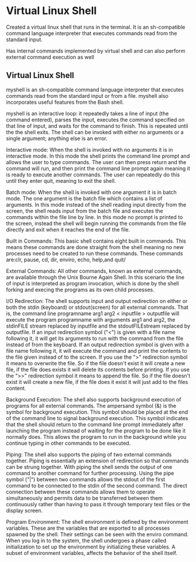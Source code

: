 # Virtual Linux Shell


Created a virtual linux shell that runs in the terminal. It is an sh-compatible command language interpreter that executes commands read from the standard input.

Has internal commands implemented by virtual shell and can also perform external command execution as well

## Virtual Linux Shell

myshell is an sh-compatible command language interpreter that executes commands read from the standard input or from a file. myshell also incorporates useful features from the Bash shell.

myshell is an interactive loop: it repeatedly takes a line of input (the command entered), parses the input, executes the command specified on that line of input, and waits for the command to finish. This is repeated until the the shell exits. The shell can be invoked with either no arguments or a single argument; anything else is an error. 

Interactive mode: When the shell is invoked with no arguments it is in interactive mode. In this mode the shell prints the command line prompt and allows the user to type commands. The user can then press return and the command will run, and then print the command line prompt again meaning it is ready to execute another commands. The user can repeatedly do this until they enter quit, meaning to exit the shell.
 
Batch mode: When the shell is invoked with one argument it is in batch mode. The one argument is the batch file which contains a list of arguments. In this mode instead of the shell reading input directly from the screen, the shell reads input from the batch file and executes the commands within the file line by line. In this mode no prompt is printed to the screen, instead the shell will begin running the commands from the file directly and exit when it reaches the end of the file.
 
Built in Commands: This basic shell contains eight built in commands. This means these commands are done straight from the shell meaning no new processes need to be created to run these commands. These commands are:clr, pause, cd, dir, enviro, echo, help,and quit/

External Commands: 
All other commands, known as external commands, are available through the Unix Bourne Again Shell. In this scenario the line of input is interpreted as program invocation, which is done by the shell forking and execing the programs as its own child processes. 

I/O Redirection:
The shell supports input and output redirection on either or both the stdin (keyboard) or stdout(screen) for all external commands. That is, the command line programname arg1 arg2 < inputfile > outputfile will execute the program programname with arguments arg1 and arg2, the stdinFILE stream replaced by inputfile and the stdoutFILEstream replaced by outputfile. If an input redirection symbol ("<") is given with a file name following it, it will get its arguments to run with the command from the file instead of from the keyboard. If an output redirection symbol is given with a file name following it, it will execute the command and print the contents to the file given instead of to the screen. If you use the ">" redirection symbol it means to overwrite the file. So if the file doesn't exist it will create a new file, if the file does exists it will delete its contents before printing. If you use the ">>" redirection symbol it means to append the file. So if the file doesn't exist it will create a new file, if the file does it exist it will just add to the files content.
 
Background Execution:
The shell also supports background execution of programs for all external commands. The ampersand symbol (&) is the symbol for background execution. This symbol should be placed at the end of the command line to signal background execution. This symbol indicates that the shell should return to the command line prompt immediately after launching the program instead of waiting for the program to be done like it normally does. This allows the program to run in the background while you continue typing in other commands to be executed. 

Piping:
The shell also supports the piping of two external commands together. Piping is essentially an extension of redirection so that commands can be strung together. With piping the shell sends the output of one command to another command for further processing. Using the pipe symbol ("|") between two commands allows the stdout of the first command to be connected to the stdin of the second command. The direct connection between these commands allows them to operate simultaneously and permits data to be transferred between them continuously rather than having to pass it through temporary text files or the display screen.

Program Environment:
The shell environment is defined by the environment variables. These are the variables that are exported to all processes spawned by the shell. Their settings can be seen with the enviro command. When you log in to the system, the shell undergoes a phase called initialization to set up the environment by initializing these variables. A subset of environment variables, affects the behavior of the shell itself.


